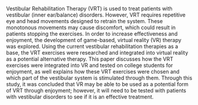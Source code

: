Vestibular Rehabilitation Therapy (VRT) is used to treat patients with vestibular (inner ear/balance) disorders. However, VRT requires repetitive eye and head movements designed to retrain the system. These monotonous movements may cause discomfort, which could result in patients stopping the exercises. In order to increase effectiveness and enjoyment, the development of game-based, virtual reality (VR) therapy was explored. Using the current vestibular rehabilitation therapies as a base, the VRT exercises were researched and integrated into virtual reality as a potential alternative therapy. This paper discusses how the VRT exercises were integrated into VR and tested on college students for enjoyment, as well explains how these VRT exercises were chosen and which part of the vestibular system is stimulated through them. Through this study, it was concluded that VR may be able to be used as a potential form of VRT through enjoyment; however, it will need to be tested with patients with vestibular disorders to see if it is an effective treatment.
